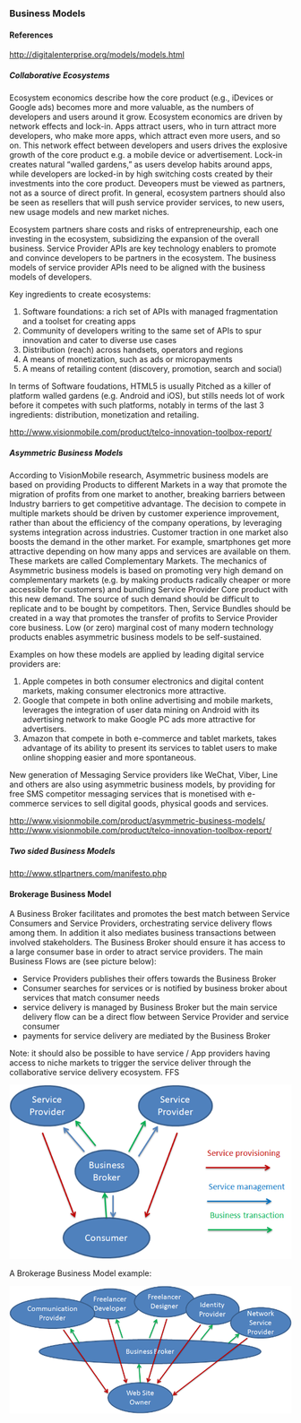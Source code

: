 

### Business Models

#### References

http://digitalenterprise.org/models/models.html

##### Collaborative Ecosystems

Ecosystem economics describe how the core product (e.g., iDevices or Google ads) becomes more and more valuable, as the
numbers of developers and users around it grow. Ecosystem economics are driven by network effects and lock-in. Apps attract  users, who in turn attract more developers, who make more apps, which attract even more users, and so on. This network effect between developers and users drives the explosive growth of the core product e.g. a mobile device or advertisement. Lock-in creates natural “walled gardens,” as users develop habits around apps, while developers are locked-in by high switching costs created by their investments into the core product. Deveopers must be viewed as partners, not as a source of direct profit. In general, ecosystem partners should also be seen as resellers that will push service provider services, to new users, new usage models and new market niches. 

Ecosystem partners share costs and risks of entrepreneurship, each one investing in the ecosystem, subsidizing the expansion of the overall business. Service Provider APIs are key technology enablers to promote and convince developers to be partners in the ecosystem. The business models of service provider APIs need to be aligned with the business models of developers.

Key ingredients to create ecosystems:

1. Software foundations: a rich set of APIs with managed fragmentation and a toolset for creating apps
2. Community of developers writing to the same set of APIs to spur innovation and cater to diverse use cases
3. Distribution (reach) across handsets, operators and regions
4. A means of monetization, such as ads or micropayments
5. A means of retailing content (discovery, promotion, search and social)

In terms of Software foudations, HTML5 is usually Pitched as a killer of platform walled gardens (e.g. Android and iOS), but stills needs lot of work before it competes with such platforms, notably in terms of the last 3 ingredients: distribution, monetization and retailing.

http://www.visionmobile.com/product/telco-innovation-toolbox-report/

##### Asymmetric Business Models

According to VisionMobile research, Asymmetric business models are based on providing Products to different Markets in a way that promote the migration of profits from one market to another, breaking barriers between Industry barriers to get competitive advantage. The decision to compete in multiple markets should be driven by customer experience improvement, rather than about the efficiency of the company operations, by leveraging systems integration across industries. Customer traction in one market also boosts the demand in the other market. For example, smartphones get more attractive depending on how many apps and services are available on them. These markets are called Complementary Markets.
The mechanics of Asymmetric business models is based on promoting very high demand on complementary markets (e.g. by making products radically cheaper or more accessible for customers) and bundling Service Provider Core product with this new demand. The source of such demand should be difficult to replicate and to be bought by competitors. Then, Service Bundles should be created in a way that promotes the transfer of profits to Service Provider core business. Low (or zero) marginal cost of many modern technology products enables asymmetric business models to be self-sustained. 

Examples on how these models are applied by leading digital service providers are:

1. Apple competes in both consumer electronics and digital content markets, making consumer electronics more attractive.
2. Google that compete in both online advertising and mobile markets, leverages the integration of user data mining on Android with its advertising network to make Google PC ads more attractive for advertisers.
3. Amazon that compete in both e-commerce and tablet markets, takes advantage of its ability to present its services to tablet users to make online shopping easier and more spontaneous.

New generation of Messaging Service providers like WeChat, Viber, Line and others are also using asymmetric business models, by providing for free SMS competitor messaging services that is monetised with e-commerce services to sell digital goods, physical goods and services.

http://www.visionmobile.com/product/asymmetric-business-models/
http://www.visionmobile.com/product/telco-innovation-toolbox-report/


##### Two sided Business Models


http://www.stlpartners.com/manifesto.php


#### Brokerage Business Model

A Business Broker facilitates and promotes the best match between Service Consumers and Service Providers, orchestrating service delivery flows among them. In addition it also mediates business transactions between involved stakeholders.
The Business Broker should ensure it has access to a large consumer base in order to atract service providers. The main Business Flows are (see picture below):
- Service Providers publishes their offers towards the Business Broker
- Consumer searches for services or is notified by business broker about services that match consumer needs
- service delivery is managed by Business Broker but the main service delivery flow can be a direct flow between Service Provider and service consumer
- payments for service delivery are mediated by the Business Broker


Note: it should also be possible to have service / App providers having access to niche markets to trigger the service deliver through the collaborative service delivery ecosystem. FFS

![Brokerage Business Model](business-brokerage.png)


A Brokerage Business Model example:

![Brokerage Business Model example](business-brokerage-example.png)
